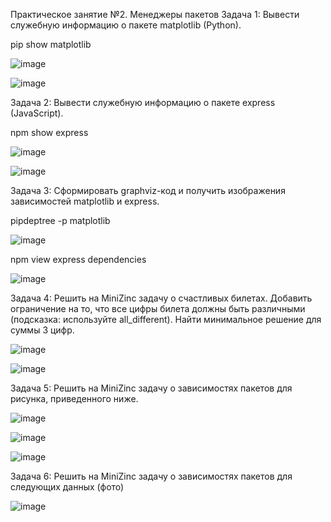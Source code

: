 Практическое занятие №2. Менеджеры пакетов
Задача 1: Вывести служебную информацию о пакете matplotlib (Python).

pip show matplotlib

![image](https://github.com/user-attachments/assets/0f351811-6e57-46fa-9322-1f835989806a)

![image](https://github.com/user-attachments/assets/7bf027c5-d892-4bee-ae4b-4d1429bd629f)

Задача 2: Вывести служебную информацию о пакете express (JavaScript).

npm show express

![image](https://github.com/user-attachments/assets/6a565678-b941-4ae3-b888-9bde51ddbe5f)

![image](https://github.com/user-attachments/assets/f789a604-5d17-4a7f-b4b1-fd5ccc0bfbc1)

Задача 3: Сформировать graphviz-код и получить изображения зависимостей matplotlib и express.

pipdeptree -p matplotlib

![image](https://github.com/user-attachments/assets/11130811-b1da-4cdb-9b02-60d78d7a5713)

npm view express dependencies

![image](https://github.com/user-attachments/assets/aa2d6b53-9a21-4f27-8187-92bb8162ad4c)

Задача 4: Решить на MiniZinc задачу о счастливых билетах. 
Добавить ограничение на то, что все цифры билета должны быть различными (подсказка: используйте all_different). 
Найти минимальное решение для суммы 3 цифр.

![image](https://github.com/user-attachments/assets/3623bdb1-7db1-4ac9-b432-e5d7d7e41e49)

![image](https://github.com/user-attachments/assets/d88026b4-98e6-4f49-9907-f66c91b5c29e)

Задача 5: Решить на MiniZinc задачу о зависимостях пакетов для рисунка, приведенного ниже.

![image](https://github.com/user-attachments/assets/b6329179-fba7-4ab9-9f45-c4a38dcffd10)

![image](https://github.com/user-attachments/assets/2ce12e92-81df-4cbc-a345-53cb5828b6c8)

![image](https://github.com/user-attachments/assets/06159476-ba10-4cb5-944c-5d9c94aab5fe)

Задача 6: Решить на MiniZinc задачу о зависимостях пакетов для следующих данных (фото)

![image](https://github.com/user-attachments/assets/aa13a39c-86c7-424b-8f7e-63db1dd3f3c3)
